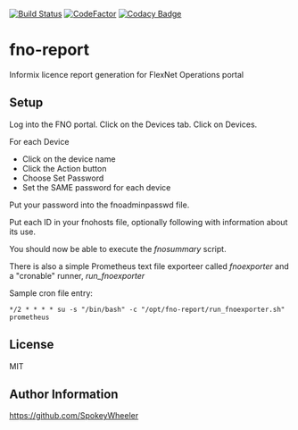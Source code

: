 [![Build Status](https://travis-ci.com/SpokeyWheeler/fno-report.svg?branch=master)](https://travis-ci.com/SpokeyWheeler/fno-report)
[![CodeFactor](https://www.codefactor.io/repository/github/spokeywheeler/fno-report/badge)](https://www.codefactor.io/repository/github/spokeywheeler/fno-report)
[![Codacy Badge](https://api.codacy.com/project/badge/Grade/f1df2a4676cc405fa7da582d227a75e9)](https://app.codacy.com/app/Zinaida/fno-report)

fno-report
==========

Informix licence report generation for FlexNet Operations portal

Setup
-----

Log into the FNO portal.
Click on the Devices tab.
Click on Devices.

For each Device

*   Click on the device name
*   Click the Action button
*   Choose Set Password
*   Set the SAME password for each device

Put your password into the fnoadminpasswd file.

Put each ID in your fnohosts file, optionally following with information about its use.

You should now be able to execute the _fnosummary_ script.

There is also a simple Prometheus text file exporteer called _fnoexporter_ and a "cronable" runner, _run_fnoexporter_

Sample cron file entry:

```cron
*/2 * * * * su -s "/bin/bash" -c "/opt/fno-report/run_fnoexporter.sh" prometheus
```

License
-------

MIT

Author Information
------------------

<https://github.com/SpokeyWheeler>
